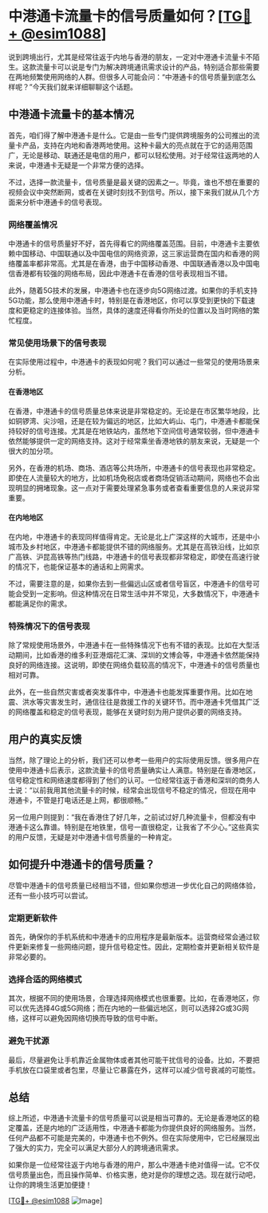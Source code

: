 # 中港通卡流量卡的信号质量如何？[[TG💪+ @esim1088](https://t.me/s/esim1088)]

说到跨境出行，尤其是经常往返于内地与香港的朋友，一定对中港通卡流量卡不陌生。这款流量卡可以说是专门为解决跨境通讯需求设计的产品，特别适合那些需要在两地频繁使用网络的人群。但很多人可能会问：“中港通卡的信号质量到底怎么样呢？”今天我们就来详细聊聊这个话题。

## 中港通卡流量卡的基本情况

首先，咱们得了解中港通卡是什么。它是由一些专门提供跨境服务的公司推出的流量卡产品，支持在内地和香港两地使用。这种卡最大的亮点就在于它的适用范围广，无论是移动、联通还是电信的用户，都可以轻松使用。对于经常往返两地的人来说，中港通卡无疑是一个非常方便的选择。

不过，选择一款流量卡，信号质量是最关键的因素之一。毕竟，谁也不想在重要的视频会议中突然断网，或者在关键时刻找不到信号。所以，接下来我们就从几个方面来分析中港通卡的信号表现。

### 网络覆盖情况

中港通卡的信号质量好不好，首先得看它的网络覆盖范围。目前，中港通卡主要依赖中国移动、中国联通以及中国电信的网络资源，这三家运营商在国内和香港的网络覆盖率都非常高。尤其是在香港，由于中国移动香港、中国联通香港以及中国电信香港都有较强的网络布局，因此中港通卡在香港的信号表现相当不错。

此外，随着5G技术的发展，中港通卡也在逐步向5G网络过渡。如果你的手机支持5G功能，那么使用中港通卡时，特别是在香港地区，你可以享受到更快的下载速度和更稳定的连接体验。当然，具体的速度还得看你所处的位置以及当时网络的繁忙程度。

### 常见使用场景下的信号表现

在实际使用过程中，中港通卡的表现如何呢？我们可以通过一些常见的使用场景来分析。

#### 在香港地区

在香港，中港通卡的信号质量总体来说是非常稳定的。无论是在市区繁华地段，比如铜锣湾、尖沙咀，还是在较为偏远的地区，比如大屿山、屯门，中港通卡都能保持较好的信号连接。尤其是在地铁站内，虽然地下空间信号通常较弱，但中港通卡依然能够提供一定的网络支持。这对于经常乘坐香港地铁的朋友来说，无疑是一个很大的加分项。

另外，在香港的机场、商场、酒店等公共场所，中港通卡的信号表现也非常稳定。即使在人流量较大的地方，比如机场免税店或者商场促销活动期间，网络也不会出现明显的拥堵现象。这一点对于需要处理紧急事务或者查看重要信息的人来说非常重要。

#### 在内地地区

在内地，中港通卡的表现同样值得肯定。无论是北上广深这样的大城市，还是中小城市及乡村地区，中港通卡都能提供不错的网络服务。尤其是在高铁沿线，比如京广高铁、沪昆高铁等热门线路，中港通卡的信号表现都非常稳定，即使在高速行驶的情况下，也能保证基本的通话和上网需求。

不过，需要注意的是，如果你去到一些偏远山区或者信号盲区，中港通卡的信号可能会受到一定影响。但这种情况在日常生活中并不常见，大多数情况下，中港通卡都能满足你的需求。

### 特殊情况下的信号表现

除了常规使用场景外，中港通卡在一些特殊情况下也有不错的表现。比如在大型活动期间，比如香港的维多利亚港烟花汇演、深圳的文博会等，中港通卡依然能保持良好的网络连接。这说明，即使在网络负载较高的情况下，中港通卡的信号质量也相对可靠。

此外，在一些自然灾害或者突发事件中，中港通卡也能发挥重要作用。比如在地震、洪水等灾害发生时，通信往往是救援工作的关键环节。而中港通卡凭借其广泛的网络覆盖和稳定的信号表现，能够在关键时刻为用户提供必要的网络支持。

## 用户的真实反馈

当然，除了理论上的分析，我们还可以参考一些用户的实际使用反馈。很多用户在使用中港通卡后表示，这款流量卡的信号质量确实让人满意。特别是在香港地区，信号稳定性和网络速度都得到了他们的认可。一位经常往返于香港和深圳的商务人士说：“以前我用其他流量卡的时候，经常会出现信号不稳定的情况，但现在用中港通卡，不管是打电话还是上网，都很顺畅。”

另一位用户则提到：“我在香港住了好几年，之前试过好几种流量卡，但都没有中港通卡这么靠谱。特别是在地铁里，信号一直很稳定，让我省了不少心。”这些真实的用户反馈，无疑是对中港通卡信号质量的一种肯定。

## 如何提升中港通卡的信号质量？

尽管中港通卡的信号质量已经相当不错，但如果你想进一步优化自己的网络体验，还有一些小技巧可以尝试。

### 定期更新软件

首先，确保你的手机系统和中港通卡的应用程序是最新版本。运营商经常会通过软件更新来修复一些网络问题，提升信号稳定性。因此，定期检查并更新相关软件是非常必要的。

### 选择合适的网络模式

其次，根据不同的使用场景，合理选择网络模式也很重要。比如，在香港地区，你可以优先选择4G或5G网络；而在内地的一些偏远地区，则可以选择2G或3G网络，这样可以避免因网络切换而导致的信号中断。

### 避免干扰源

最后，尽量避免让手机靠近金属物体或者其他可能干扰信号的设备。比如，不要把手机放在口袋里或者包里，尽量让它暴露在外，这样可以减少信号衰减的可能性。

## 总结

综上所述，中港通卡流量卡的信号质量可以说是相当可靠的。无论是香港地区的稳定覆盖，还是内地的广泛适用性，中港通卡都能为你提供良好的网络服务。当然，任何产品都不可能是完美的，中港通卡也不例外。但在实际使用中，它已经展现出了强大的实力，完全可以满足大部分人的跨境通讯需求。

如果你是一位经常往返于内地与香港的用户，那么中港通卡绝对值得一试。它不仅信号质量出色，而且操作简单、价格实惠，绝对是你的理想之选。现在就行动吧，让你的跨境生活更加便捷！

[[TG💪+ @esim1088](https://t.me/s/esim1088) ![Image](https://i.postimg.cc/4NQfJmqS/Snipaste-2025-05-13-00-14-12.png)]